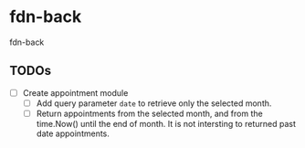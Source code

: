 # fdn-back

fdn-back

## TODOs

- [ ] Create appointment module
  - [ ] Add query parameter `date` to retrieve only the selected month.
  - [ ] Return appointments from the selected month, and from the time.Now() until the end of month. It is not intersting to returned past date appointments.
